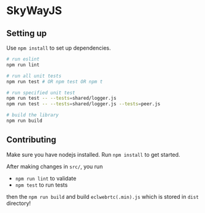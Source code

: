 # SkyWayJS

## Setting up

Use `npm install` to set up dependencies.

```sh
# run eslint
npm run lint

# run all unit tests
npm run test # OR npm test OR npm t

# run specified unit test
npm run test -- --tests=shared/logger.js
npm run test -- --tests=shared/logger.js --tests=peer.js

# build the library
npm run build
```

## Contributing

Make sure you have nodejs installed. Run `npm install` to get started.

After making changes in `src/`, you run

- `npm run lint` to validate
- `npm test` to run tests

then the `npm run build` and build `eclwebrtc(.min).js` which is stored in `dist` directory!
